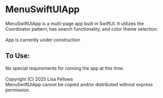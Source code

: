 # MenuSwiftUIApp

MenuSwiftUIApp is a multi-page app built in SwiftUI. It utilizes the Coordinator pattern, has search functionality, and color theme selection.  
<br>
App is currently under construction
<br>
## To Use:
No special requirements for running the app at this time.
<br>
<br>
Copyright (C) 2025 Lisa Fellows
<br>
MenuSwiftUIApp cannot be copied and/or distributed without express permission.
